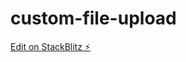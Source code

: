 # custom-file-upload

[Edit on StackBlitz ⚡️](https://stackblitz.com/edit/angular-custom-file-input-6dsltq)